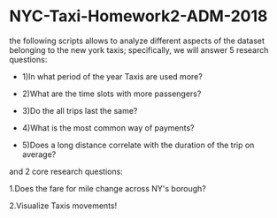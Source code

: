 # NYC-Taxi-Homework2-ADM-2018
the following scripts allows to analyze different aspects of the dataset belonging to the new york taxis; specifically, we will answer 5 research questions:

* 1)In what period of the year Taxis are used more?

* 2)What are the time slots with more passengers?

* 3)Do the all trips last the same?

* 4)What is the most common way of payments?

* 5)Does a long distance correlate with the duration of the trip on average?

and 2 core research questions:

1.Does the fare for mile change across NY's borough?

2.Visualize Taxis movements!


